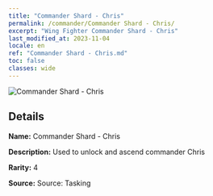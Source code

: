 ```yaml
---
title: "Commander Shard - Chris"
permalink: /commander/Commander Shard - Chris/
excerpt: "Wing Fighter Commander Shard - Chris"
last_modified_at: 2023-11-04
locale: en
ref: "Commander Shard - Chris.md"
toc: false
classes: wide
---
```



 ![Commander Shard - Chris](/images/commander/actor_debris_2_zbsx_img10.png)

## Details

 **Name:** Commander Shard - Chris 

 **Description:** Used to unlock and ascend commander Chris 

 **Rarity:** 4 

 **Source:** Source: Tasking 


